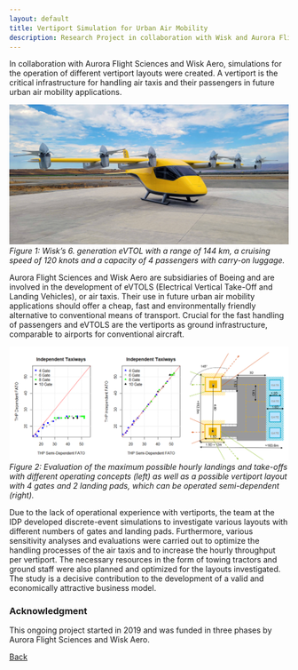 ```yaml
---
layout: default
title: Vertiport Simulation for Urban Air Mobility
description: Research Project in collaboration with Wisk and Aurora Flight Sciences
---
```


In collaboration with Aurora Flight Sciences and Wisk Aero, simulations for the operation of different vertiport layouts were created. A vertiport is the critical 
infrastructure for handling air taxis and their passengers in future urban air mobility applications.

![Branching](./../../pictures/wisk_evotl.png)
_Figure 1: Wisk’s 6. generation eVTOL with a range of 144 km, a cruising speed of 120 knots and a capacity of 4 passengers with carry-on luggage._

Aurora Flight Sciences and Wisk Aero are subsidiaries of Boeing and are involved in the development of eVTOLS (Electrical Vertical Take-Off and Landing Vehicles), or air 
taxis. Their use in future urban air mobility applications should offer a cheap, fast and environmentally friendly alternative to conventional means of transport. Crucial 
for the fast handling of passengers and eVTOLS are the vertiports as ground infrastructure, comparable to airports for conventional aircraft. 

![Branching](./../../pictures/vertiport_simulations.png)
_Figure 2: Evaluation of the maximum possible hourly landings and take-offs with different operating concepts (left) as well as a possible vertiport layout with 4 gates 
and 2 landing pads, which can be operated semi-dependent (right)._

Due to the lack of operational experience with vertiports, the team at the IDP developed discrete-event simulations to investigate various layouts with different numbers 
of gates and landing pads. Furthermore, various sensitivity analyses and evaluations were carried out to optimize the handling processes of the air taxis and to increase 
the hourly throughput per vertiport. The necessary resources in the form of towing tractors and ground staff were also planned and optimized for the layouts investigated. 
The study is a decisive contribution to the development of a valid and economically attractive business model.

### Acknowledgment
This ongoing project started in 2019 and was funded in three phases by Aurora Flight Sciences and Wisk Aero.

[Back](https://isandaiinaviation.github.io/pages/research.html)